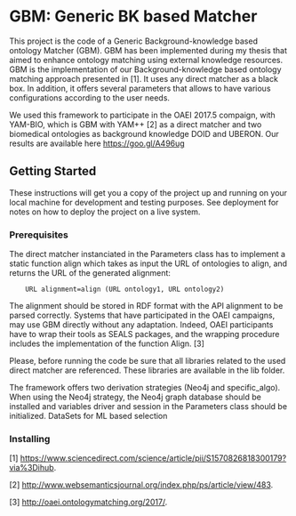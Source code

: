 # GBM: Generic BK based Matcher

This project is the code of a Generic Background-knowledge based ontology Matcher (GBM). GBM has been implemented during my thesis that aimed to enhance ontology matching using external knowledge resources. GBM is the implementation of our Background-knowledge based ontology matching approach presented in [1]. It uses any direct matcher as a black box. In addition, it offers several parameters that allows to have various configurations according to the user needs.

We used this framework to participate in the OAEI 2017.5 compaign, with YAM-BIO, which is GBM with YAM++ [2] as a direct matcher and two biomedical ontologies as background knowledge DOID and UBERON. Our results are available here https://goo.gl/A496ug

## Getting Started

These instructions will get you a copy of the project up and running on your local machine for development and testing purposes. See deployment for notes on how to deploy the project on a live system.

### Prerequisites
The direct matcher instanciated in the Parameters class has to implement a static function align which takes as input the URL of ontologies to align, and returns the URL of the generated alignment:

        URL alignment=align (URL ontology1, URL ontology2) 
        
The alignment should be stored in RDF format with the API alignment to be parsed correctly. Systems that have participated in the OAEI campaigns, may use GBM directly without any adaptation. Indeed, OAEI participants have to wrap their tools as SEALS packages, and the wrapping procedure includes the implementation of the function Align. [3]
        
Please, before running the code be sure that all libraries related to the used direct matcher are referenced. These libraries are available in the lib folder.

The framework offers two derivation strategies (Neo4j and specific_algo). When using the Neo4j strategy, the Neo4j graph database should be installed and variables driver and session in the Parameters class should be initialized.
DataSets for ML based selection

### Installing





[1] https://www.sciencedirect.com/science/article/pii/S1570826818300179?via%3Dihub.

[2] http://www.websemanticsjournal.org/index.php/ps/article/view/483.

[3] http://oaei.ontologymatching.org/2017/.
